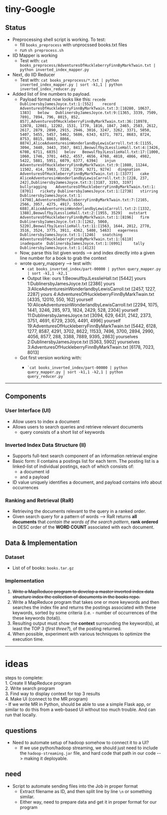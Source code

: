 # tiny-Google
## Status

  * Preprocessing shell script is working. To test: 
      - fill `books_preprocess` with unprocssed books.txt files
      - run `sh preprocess.sh`
  * IID Mapper is working
       - Test with: `cat books_preprocess/AdventuresOfHuckleberryFinnByMarkTwain.txt | python inverted_index_mapper.py`
  * Next, do IID Reducer     
       - Test with: `cat books_preprocess/*.txt | python inverted_index_mapper.py | sort -k1,1 | python inverted_index_reducer.py` 
  * Added list of line numbers to payload.
       - Payload format now looks like this:
       `recede	DublinersbyJamesJoyce.txt:1:[552]   
record	AdventuresOfHuckleberryFinnByMarkTwain.txt:3:[10280, 10637, 1383]  
below	DublinersbyJamesJoyce.txt:9:[1365, 3339, 7509, 7891, 7894, 796, 8015, 852, 857],AdventuresOfHuckleberryFinnByMarkTwain.txt:36:[10978, 12078, 12081, 12202, 1531, 1770, 1816, 1847, 2465, 2583, 2612, 2617, 2879, 2890, 2915, 2946, 3016, 3247, 3262, 3371, 5050, 5407, 5455, 5457, 5462, 5686, 6343, 6371, 7871, 8683, 8724, 8753, 8815, 8863, 8866, 8874],AliceAdventuresinWonderlandbyLewisCarroll.txt:6:[1155, 3094, 3440, 3443, 3567, 841],BeowulfbyJLesslieHall.txt:4:[3426, 6708, 6711, 6835]  
belov	BeowulfbyJLesslieHall.txt:17:[1000, 1060, 1746, 3701, 4452, 4557, 4656, 4768, 4818, 4866, 4982, 5422, 5881, 5951, 6079, 6377, 6394]  
injun	AdventuresOfHuckleberryFinnByMarkTwain.txt:9:[1080, 11244, 11502, 414, 5983, 7228, 7230, 9271, 9274]  
dingnation	AdventuresOfHuckleberryFinnByMarkTwain.txt:1:[3377]  
cake	AliceAdventuresinWonderlandbyLewisCarroll.txt:3:[228, 237, 242],DublinersbyJamesJoyce.txt:3:[3187, 3193, 3197]  
bullyragging	AdventuresOfHuckleberryFinnByMarkTwain.txt:1:[8701]  
rickety	DublinersbyJamesJoyce.txt:1:[2738]  
stirring	DublinersbyJamesJoyce.txt:1:[4798],AdventuresOfHuckleberryFinnByMarkTwain.txt:7:[2165, 2566, 3957, 4275, 4917, 5555, 688],AliceAdventuresinWonderlandbyLewisCarroll.txt:2:[1332, 1388],BeowulfbyJLesslieHall.txt:2:[1955, 3529]  
outstart	AdventuresOfHuckleberryFinnByMarkTwain.txt:1:[8196]  
firm	DublinersbyJamesJoyce.txt:3:[1262, 5060, 5220],BeowulfbyJLesslieHall.txt:11:[1563, 1644, 2012, 2778, 3516, 3524, 3775, 3911, 4362, 5408, 5463]  
eagerness	DublinersbyJamesJoyce.txt:1:[1246]  
snatching	AdventuresOfHuckleberryFinnByMarkTwain.txt:1:[6110]  
inadequate	DublinersbyJamesJoyce.txt:1:[6991]    
tally	DublinersbyJamesJoyce.txt:1:[4123]  `
    * Now, parse this list given words --> and index directly into a given line number for a book to grab the context
    * wrote query_mappery --> test with:
        - `cat books_inverted_index/part-00000 | python query_mapper.py | sort -k1,1 -k2,1`
        - Output like:
        ours	1:BeowulfbyJLesslieHall.txt	[5442]
        yours	1:DublinersbyJamesJoyce.txt	[2386]
        yours	3:AliceAdventuresinWonderlandbyLewisCarroll.txt	[2457, 1227, 2287]
        yours	4:AdventuresOfHuckleberryFinnByMarkTwain.txt	[4335, 12010, 550, 162]
        yourself	10:AliceAdventuresinWonderlandbyLewisCarroll.txt	[2294, 1075, 1441, 3246, 285, 973, 1824, 2429, 528, 2304]
        yourself	11:DublinersbyJamesJoyce.txt	[3094, 629, 6431, 2142, 2373, 3751, 4691, 6729, 2305, 4491, 4996]
        yourself	19:AdventuresOfHuckleberryFinnByMarkTwain.txt	[5442, 6128, 1277, 8587, 4291, 3702, 8622, 11533, 7496, 3700, 2894, 2990, 4056, 8577, 288, 3388, 7889, 9395, 2863]
        yourselves	2:DublinersbyJamesJoyce.txt	[5363, 5902]
        yourselves	3:AdventuresOfHuckleberryFinnByMarkTwain.txt	[6178, 7023, 8013]
    * Got first version working with:
        -     `cat books_inverted_index/part-00000 | python query_mapper.py | sort -k1,1 -k2,1 | python query_reducer.py`
    
-------
## Components
### User Interface (UI)
  * Allow users to index a document
  * Allows users to search queries and retrieve relevant documents
    - query consists of a short list of keywords

### Inverted Index Data Structure (II)
  * Supports full-text search component of an information retrieval engine
  * Basic form: II contains a postings list for each term. The posting list
    is a linked-list of individual postings, each of which consists of:
      - a document id
      - and a payload
  * ID value uniquely identifies a document, and payload contains info about occurrences

### Ranking and Retrieval (RaR)
  * Retrieving the documents relevant to the query in a ranked order.
  * Given search query for a pattern of words --> RaR returns **all documents** that *contain the words of the search pattern*, **rank ordered** in DESC order of the **WORD COUNT** associated with each document.

## Data & Implementation
### Dataset
  * List of of books: `books.tar.gz`

### Implementation
  1. ~~Write a MapReduce program to develop a master inverted index data structure index the collection of documents in the books repo.~~
  2. Write a MapReduce program that takes one or more keywords and then searches the index file and returns the postings associated with these keywords, sorted by some criteria (i.e. - number of occurrences of the these keywords (total)).
  3. Resulting output must show the **context** surrounding the keyword(s), at least the TOP 3 (*first three?*), of the posting returned.
  4. When possible, experiment with various techniques to optimize the execution time.


------------

ideas
=========
steps to complete:  
    1. Create II MapReduce program  
    2. Write search program  
    3. Find way to display context for top 3 results  
    4. Make UI (connect to the MR program)  
        -  If we write MR in Python, should be able to use a simple Flask app, or similar to do this from a web-based UI without too much trouble. And can run that locally.

questions
---------
  * Need to automate setup of hadoop somehow to connect it to a UI?
    - If we use python/hadoop streaming, we should just need to include the `hadoop-streaming.jar` file, and hard code that path in our code --> making it deployable.


need
---------
  * Script to automate sending files into the Job in proper format
    - Extract filename as ID, and then split line by line `\n` or something similar.
    - Either way, need to prepare data and get it in proper format for our program
